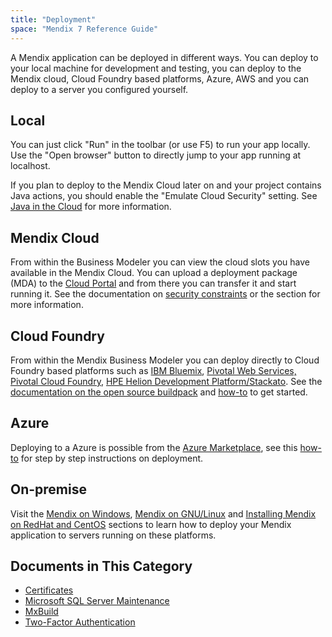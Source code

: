 ```yaml
---
title: "Deployment"
space: "Mendix 7 Reference Guide"
---
```



A Mendix application can be deployed in different ways. You can deploy to your local machine for development and testing, you can deploy to the Mendix cloud, Cloud Foundry based platforms, Azure, AWS and you can deploy to a server you configured yourself.

## Local

You can just click "Run" in the toolbar (or use F5) to run your app locally. Use the "Open browser" button to directly jump to your app running at localhost.

If you plan to deploy to the Mendix Cloud later on and your project contains Java actions, you should enable the "Emulate Cloud Security" setting. See [Java in the Cloud](/mendixcloud/java-in-the-cloud) for more information.

## Mendix Cloud

From within the Business Modeler you can view the cloud slots you have available in the Mendix Cloud. You can upload a deployment package (MDA) to the [Cloud Portal](https://cloud.mendix.com) and from there you can transfer it and start running it. See the documentation on [security constraints](/howtogeneral/mendixcloud/security-constraints-in-the-mendix-cloud) or the  section for more information.

## Cloud Foundry

From within the Mendix Business Modeler you can deploy directly to Cloud Foundry based platforms such as [IBM Bluemix](/howto7/deploy-a-mendix-app-to-ibm-bluemix), [Pivotal Web Services, Pivotal Cloud Foundry](/howto7/deploy-a-mendix-app-to-pivotal), [HPE Helion Development Platform/Stackato](/howto7/deploy-a-mendix-app-to-hp-helion). See the [documentation on the open source buildpack](https://github.com/mendix/cf-mendix-buildpack) and [how-to](/howto7/deploy-a-mendix-app-to-cloud-foundry) to get started.

## Azure

Deploying to a Azure is possible from the [Azure Marketplace](https://azure.microsoft.com/en-us/marketplace/partners/mendix/mendix-pro/), see this [how-to](/howtogeneral/mendixcloud/how-to-deploy-a-mendix-app-on-azure) for step by step instructions on deployment.

## On-premise

Visit the [Mendix on Windows](/howto7/deploy-mendix-on-microsoft-windows), [Mendix on GNU/Linux](/howto7/installing-mendix-on-debian-gnu-linux) and [Installing Mendix on RedHat and CentOS](/howto7/installing-mendix-on-redhat-and-centos) sections to learn how to deploy your Mendix application to servers running on these platforms.

## Documents in This Category

* [Certificates](certificates)
* [Microsoft SQL Server Maintenance](microsoft-sql-server-maintenance)
* [MxBuild](mxbuild)
* [Two-Factor Authentication](two-factor-authentication)
